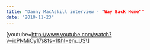 ```yaml
---
title: "Danny MacAskill interview - "Way Back Home""
date: "2010-11-23"
---
```


\[youtube=http://www.youtube.com/watch?v=ixPNMiOy17s&fs=1&hl=en\_US\]

